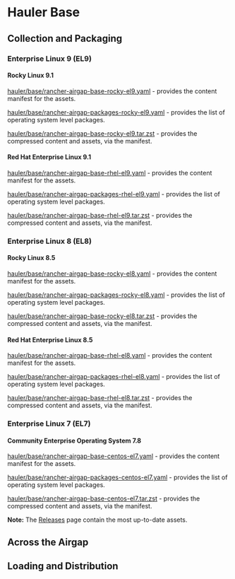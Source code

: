 # Hauler Base

## Collection and Packaging

### Enterprise Linux 9 (EL9)

#### Rocky Linux 9.1

[hauler/base/rancher-airgap-base-rocky-el9.yaml](https://rancher-airgap.s3.amazonaws.com/0.4.1/hauler/base/rancher-airgap-base-rocky-el9.yaml) - provides the content manifest for the assets.

[hauler/base/rancher-airgap-packages-rocky-el9.yaml](https://rancher-airgap.s3.amazonaws.com/0.4.1/hauler/base/rancher-airgap-packages-rocky-el9.yaml) - provides the list of operating system level packages.

[hauler/base/rancher-airgap-base-rocky-el9.tar.zst](https://rancher-airgap.s3.amazonaws.com/0.4.1/hauler/neuvector/base/rancher-airgap-base-rocky-el9.tar.zst) - provides the compressed content and assets, via the manifest.

#### Red Hat Enterprise Linux 9.1

[hauler/base/rancher-airgap-base-rhel-el9.yaml](https://rancher-airgap.s3.amazonaws.com/0.4.1/hauler/base/rancher-airgap-base-rhel-el9.yaml) - provides the content manifest for the assets.

[hauler/base/rancher-airgap-packages-rhel-el9.yaml](https://rancher-airgap.s3.amazonaws.com/0.4.1/hauler/base/rancher-airgap-packages-rhel-el9.yaml) - provides the list of operating system level packages.

[hauler/base/rancher-airgap-base-rhel-el9.tar.zst](https://rancher-airgap.s3.amazonaws.com/0.4.1/hauler/neuvector/base/rancher-airgap-base-rhel-el9.tar.zst) - provides the compressed content and assets, via the manifest.

### Enterprise Linux 8 (EL8)

#### Rocky Linux 8.5

[hauler/base/rancher-airgap-base-rocky-el8.yaml](https://rancher-airgap.s3.amazonaws.com/0.4.1/hauler/base/rancher-airgap-base-rocky-el8.yaml) - provides the content manifest for the assets.

[hauler/base/rancher-airgap-packages-rocky-el8.yaml](https://rancher-airgap.s3.amazonaws.com/0.4.1/hauler/base/rancher-airgap-packages-rocky-el8.yaml) - provides the list of operating system level packages.

[hauler/base/rancher-airgap-base-rocky-el8.tar.zst](https://rancher-airgap.s3.amazonaws.com/0.4.1/hauler/neuvector/base/rancher-airgap-base-rocky-el8.tar.zst) - provides the compressed content and assets, via the manifest.

#### Red Hat Enterprise Linux 8.5

[hauler/base/rancher-airgap-base-rhel-el8.yaml](https://rancher-airgap.s3.amazonaws.com/0.4.1/hauler/base/rancher-airgap-base-rhel-el8.yaml) - provides the content manifest for the assets.

[hauler/base/rancher-airgap-packages-rhel-el8.yaml](https://rancher-airgap.s3.amazonaws.com/0.4.1/hauler/base/rancher-airgap-packages-rhel-el8.yaml) - provides the list of operating system level packages.

[hauler/base/rancher-airgap-base-rhel-el8.tar.zst](https://rancher-airgap.s3.amazonaws.com/0.4.1/hauler/neuvector/base/rancher-airgap-base-rhel-el8.tar.zst) - provides the compressed content and assets, via the manifest.

### Enterprise Linux 7 (EL7)

#### Community Enterprise Operating System 7.8

[hauler/base/rancher-airgap-base-centos-el7.yaml](https://rancher-airgap.s3.amazonaws.com/0.4.1/hauler/base/rancher-airgap-base-centos-el7.yaml) - provides the content manifest for the assets.

[hauler/base/rancher-airgap-packages-centos-el7.yaml](https://rancher-airgap.s3.amazonaws.com/0.4.1/hauler/base/rancher-airgap-packages-centos-el7.yaml) - provides the list of operating system level packages.

[hauler/base/rancher-airgap-base-centos-el7.tar.zst](https://rancher-airgap.s3.amazonaws.com/0.4.1/hauler/neuvector/base/rancher-airgap-base-centos-el7.tar.zst) - provides the compressed content and assets, via the manifest.

**Note:** The [Releases](https://github.com/zackbradys/rancher-airgap/releases) page contain the most up-to-date assets.

## Across the Airgap

## Loading and Distribution